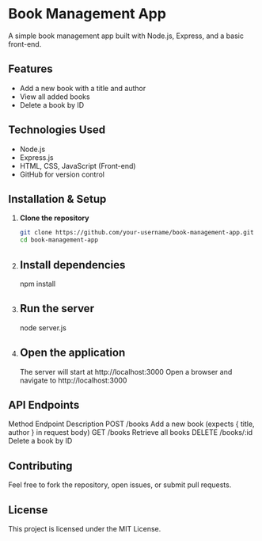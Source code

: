 # Book Management App

A simple book management app built with Node.js, Express, and a basic front-end.

## Features
- Add a new book with a title and author
- View all added books
- Delete a book by ID

## Technologies Used
- Node.js
- Express.js
- HTML, CSS, JavaScript (Front-end)
- GitHub for version control

## Installation & Setup

1. **Clone the repository**
   ```sh
   git clone https://github.com/your-username/book-management-app.git
   cd book-management-app

2. ## Install dependencies 
   npm install

3. ## Run the server
   node server.js

4. ## Open the application
   The server will start at http://localhost:3000
   Open a browser and navigate to http://localhost:3000

## API Endpoints
   Method	Endpoint	Description
   POST	   /books	Add a new book (expects { title, author } in request body)
   GET	   /books	Retrieve all books
   DELETE	/books/:id	Delete a book by ID

## Contributing
   Feel free to fork the repository, open issues, or submit pull requests.

## License
   This project is licensed under the MIT License.

